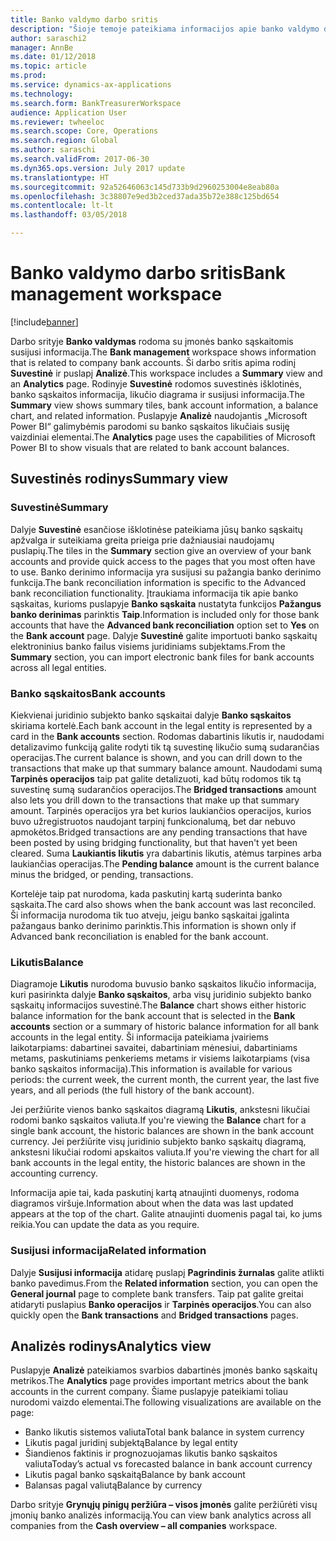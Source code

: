 ```yaml
---
title: Banko valdymo darbo sritis
description: "Šioje temoje pateikiama informacijos apie banko valdymo darbo sritį. Šioje darbo srityje nurodoma su įmonės banko sąskaitomis susijusi informacija ir pateikiamas suvestinės rodinys ir analizės puslapis. Suvestinės rodinyje rodomos suvestinės išklotinės, banko sąskaitos informacija, likučio diagrama ir susijusi informacija. Analizės puslapyje naudojantis „Microsoft Power BI“ galimybėmis parodomi su banko sąskaitos likučiais susiję vaizdiniai elementai."
author: saraschi2
manager: AnnBe
ms.date: 01/12/2018
ms.topic: article
ms.prod: 
ms.service: dynamics-ax-applications
ms.technology: 
ms.search.form: BankTreasurerWorkspace
audience: Application User
ms.reviewer: twheeloc
ms.search.scope: Core, Operations
ms.search.region: Global
ms.author: saraschi
ms.search.validFrom: 2017-06-30
ms.dyn365.ops.version: July 2017 update
ms.translationtype: HT
ms.sourcegitcommit: 92a52646063c145d733b9d2960253004e8eab80a
ms.openlocfilehash: 3c38807e9ed3b2ced37ada35b72e388c125bd654
ms.contentlocale: lt-lt
ms.lasthandoff: 03/05/2018

---
```

# <a name="bank-management-workspace"></a><span data-ttu-id="d3008-106">Banko valdymo darbo sritis</span><span class="sxs-lookup"><span data-stu-id="d3008-106">Bank management workspace</span></span>

[!include[banner](../includes/banner.md)]

<span data-ttu-id="d3008-107">Darbo srityje **Banko valdymas** rodoma su įmonės banko sąskaitomis susijusi informacija.</span><span class="sxs-lookup"><span data-stu-id="d3008-107">The **Bank management** workspace shows information that is related to company bank accounts.</span></span> <span data-ttu-id="d3008-108">Ši darbo sritis apima rodinį **Suvestinė** ir puslapį **Analizė**.</span><span class="sxs-lookup"><span data-stu-id="d3008-108">This workspace includes a **Summary** view and an **Analytics** page.</span></span> <span data-ttu-id="d3008-109">Rodinyje **Suvestinė** rodomos suvestinės išklotinės, banko sąskaitos informacija, likučio diagrama ir susijusi informacija.</span><span class="sxs-lookup"><span data-stu-id="d3008-109">The **Summary** view shows summary tiles, bank account information, a balance chart, and related information.</span></span> <span data-ttu-id="d3008-110">Puslapyje **Analizė** naudojantis „Microsoft Power BI“ galimybėmis parodomi su banko sąskaitos likučiais susiję vaizdiniai elementai.</span><span class="sxs-lookup"><span data-stu-id="d3008-110">The **Analytics** page uses the capabilities of Microsoft Power BI to show visuals that are related to bank account balances.</span></span>

## <a name="summary-view"></a><span data-ttu-id="d3008-111">Suvestinės rodinys</span><span class="sxs-lookup"><span data-stu-id="d3008-111">Summary view</span></span>

### <a name="summary"></a><span data-ttu-id="d3008-112">Suvestinė</span><span class="sxs-lookup"><span data-stu-id="d3008-112">Summary</span></span>

<span data-ttu-id="d3008-113">Dalyje **Suvestinė** esančiose išklotinėse pateikiama jūsų banko sąskaitų apžvalga ir suteikiama greita prieiga prie dažniausiai naudojamų puslapių.</span><span class="sxs-lookup"><span data-stu-id="d3008-113">The tiles in the **Summary** section give an overview of your bank accounts and provide quick access to the pages that you most often have to use.</span></span> <span data-ttu-id="d3008-114">Banko derinimo informacija yra susijusi su pažangia banko derinimo funkcija.</span><span class="sxs-lookup"><span data-stu-id="d3008-114">The bank reconciliation information is specific to the Advanced bank reconciliation functionality.</span></span> <span data-ttu-id="d3008-115">Įtraukiama informacija tik apie banko sąskaitas, kurioms puslapyje **Banko sąskaita** nustatyta funkcijos **Pažangus banko derinimas** parinktis **Taip**.</span><span class="sxs-lookup"><span data-stu-id="d3008-115">Information is included only for those bank accounts that have the **Advanced bank reconciliation** option set to **Yes** on the **Bank account** page.</span></span> <span data-ttu-id="d3008-116">Dalyje **Suvestinė** galite importuoti banko sąskaitų elektroninius banko failus visiems juridiniams subjektams.</span><span class="sxs-lookup"><span data-stu-id="d3008-116">From the **Summary** section, you can import electronic bank files for bank accounts across all legal entities.</span></span>

### <a name="bank-accounts"></a><span data-ttu-id="d3008-117">Banko sąskaitos</span><span class="sxs-lookup"><span data-stu-id="d3008-117">Bank accounts</span></span>

<span data-ttu-id="d3008-118">Kiekvienai juridinio subjekto banko sąskaitai dalyje **Banko sąskaitos** skiriama kortelė.</span><span class="sxs-lookup"><span data-stu-id="d3008-118">Each bank account in the legal entity is represented by a card in the **Bank accounts** section.</span></span> <span data-ttu-id="d3008-119">Rodomas dabartinis likutis ir, naudodami detalizavimo funkciją galite rodyti tik tą suvestinę likučio sumą sudarančias operacijas.</span><span class="sxs-lookup"><span data-stu-id="d3008-119">The current balance is shown, and you can drill down to the transactions that make up that summary balance amount.</span></span> <span data-ttu-id="d3008-120">Naudodami sumą **Tarpinės operacijos** taip pat galite detalizuoti, kad būtų rodomos tik tą suvestinę sumą sudarančios operacijos.</span><span class="sxs-lookup"><span data-stu-id="d3008-120">The **Bridged transactions** amount also lets you drill down to the transactions that make up that summary amount.</span></span> <span data-ttu-id="d3008-121">Tarpinės operacijos yra bet kurios laukiančios operacijos, kurios buvo užregistruotos naudojant tarpinį funkcionalumą, bet dar nebuvo apmokėtos.</span><span class="sxs-lookup"><span data-stu-id="d3008-121">Bridged transactions are any pending transactions that have been posted by using bridging functionality, but that haven't yet been cleared.</span></span> <span data-ttu-id="d3008-122">Suma **Laukiantis likutis** yra dabartinis likutis, atėmus tarpines arba laukiančias operacijas.</span><span class="sxs-lookup"><span data-stu-id="d3008-122">The **Pending balance** amount is the current balance minus the bridged, or pending, transactions.</span></span>

<span data-ttu-id="d3008-123">Kortelėje taip pat nurodoma, kada paskutinį kartą suderinta banko sąskaita.</span><span class="sxs-lookup"><span data-stu-id="d3008-123">The card also shows when the bank account was last reconciled.</span></span> <span data-ttu-id="d3008-124">Ši informacija nurodoma tik tuo atveju, jeigu banko sąskaitai įgalinta pažangaus banko derinimo parinktis.</span><span class="sxs-lookup"><span data-stu-id="d3008-124">This information is shown only if Advanced bank reconciliation is enabled for the bank account.</span></span>

### <a name="balance"></a><span data-ttu-id="d3008-125">Likutis</span><span class="sxs-lookup"><span data-stu-id="d3008-125">Balance</span></span>

<span data-ttu-id="d3008-126">Diagramoje **Likutis** nurodoma buvusio banko sąskaitos likučio informacija, kuri pasirinkta dalyje **Banko sąskaitos**, arba visų juridinio subjekto banko sąskaitų informacijos suvestinė.</span><span class="sxs-lookup"><span data-stu-id="d3008-126">The **Balance** chart shows either historic balance information for the bank account that is selected in the **Bank accounts** section or a summary of historic balance information for all bank accounts in the legal entity.</span></span> <span data-ttu-id="d3008-127">Ši informacija pateikiama įvairiems laikotarpiams: dabartinei savaitei, dabartiniam mėnesiui, dabartiniams metams, paskutiniams penkeriems metams ir visiems laikotarpiams (visa banko sąskaitos informacija).</span><span class="sxs-lookup"><span data-stu-id="d3008-127">This information is available for various periods: the current week, the current month, the current year, the last five years, and all periods (the full history of the bank account).</span></span> 

<span data-ttu-id="d3008-128">Jei peržiūrite vienos banko sąskaitos diagramą **Likutis**, ankstesni likučiai rodomi banko sąskaitos valiuta.</span><span class="sxs-lookup"><span data-stu-id="d3008-128">If you're viewing the **Balance** chart for a single bank account, the historic balances are shown in the bank account currency.</span></span> <span data-ttu-id="d3008-129">Jei peržiūrite visų juridinio subjekto banko sąskaitų diagramą, ankstesni likučiai rodomi apskaitos valiuta.</span><span class="sxs-lookup"><span data-stu-id="d3008-129">If you're viewing the chart for all bank accounts in the legal entity, the historic balances are shown in the accounting currency.</span></span>

<span data-ttu-id="d3008-130">Informacija apie tai, kada paskutinį kartą atnaujinti duomenys, rodoma diagramos viršuje.</span><span class="sxs-lookup"><span data-stu-id="d3008-130">Information about when the data was last updated appears at the top of the chart.</span></span> <span data-ttu-id="d3008-131">Galite atnaujinti duomenis pagal tai, ko jums reikia.</span><span class="sxs-lookup"><span data-stu-id="d3008-131">You can update the data as you require.</span></span>

### <a name="related-information"></a><span data-ttu-id="d3008-132">Susijusi informacija</span><span class="sxs-lookup"><span data-stu-id="d3008-132">Related information</span></span>

<span data-ttu-id="d3008-133">Dalyje **Susijusi informacija** atidarę puslapį **Pagrindinis žurnalas** galite atlikti banko pavedimus.</span><span class="sxs-lookup"><span data-stu-id="d3008-133">From the **Related information** section, you can open the **General journal** page to complete bank transfers.</span></span> <span data-ttu-id="d3008-134">Taip pat galite greitai atidaryti puslapius **Banko operacijos** ir **Tarpinės operacijos**.</span><span class="sxs-lookup"><span data-stu-id="d3008-134">You can also quickly open the **Bank transactions** and **Bridged transactions** pages.</span></span>

## <a name="analytics-view"></a><span data-ttu-id="d3008-135">Analizės rodinys</span><span class="sxs-lookup"><span data-stu-id="d3008-135">Analytics view</span></span>

<span data-ttu-id="d3008-136">Puslapyje **Analizė** pateikiamos svarbios dabartinės įmonės banko sąskaitų metrikos.</span><span class="sxs-lookup"><span data-stu-id="d3008-136">The **Analytics** page provides important metrics about the bank accounts in the current company.</span></span> <span data-ttu-id="d3008-137">Šiame puslapyje pateikiami toliau nurodomi vaizdo elementai.</span><span class="sxs-lookup"><span data-stu-id="d3008-137">The following visualizations are available on the page:</span></span>

-   <span data-ttu-id="d3008-138">Banko likutis sistemos valiuta</span><span class="sxs-lookup"><span data-stu-id="d3008-138">Total bank balance in system currency</span></span>
-   <span data-ttu-id="d3008-139">Likutis pagal juridinį subjektą</span><span class="sxs-lookup"><span data-stu-id="d3008-139">Balance by legal entity</span></span>
-   <span data-ttu-id="d3008-140">Šiandienos faktinis ir prognozuojamas likutis banko sąskaitos valiuta</span><span class="sxs-lookup"><span data-stu-id="d3008-140">Today’s actual vs forecasted balance in bank account currency</span></span>
-   <span data-ttu-id="d3008-141">Likutis pagal banko sąskaitą</span><span class="sxs-lookup"><span data-stu-id="d3008-141">Balance by bank account</span></span>
-   <span data-ttu-id="d3008-142">Balansas pagal valiutą</span><span class="sxs-lookup"><span data-stu-id="d3008-142">Balance by currency</span></span>

<span data-ttu-id="d3008-143">Darbo srityje **Grynųjų pinigų peržiūra – visos įmonės** galite peržiūrėti visų įmonių banko analizės informaciją.</span><span class="sxs-lookup"><span data-stu-id="d3008-143">You can view bank analytics across all companies from the **Cash overview – all companies** workspace.</span></span>

